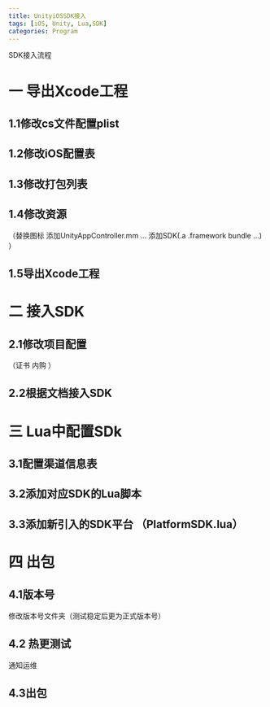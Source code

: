 ```yaml
---
title: UnityiOSSDK接入
tags: [iOS, Unity, Lua,SDK]
categories: Program
---
```

SDK接入流程

<!-- more -->

# 一 导出Xcode工程

## 1.1修改cs文件配置plist



## 1.2修改iOS配置表



## 1.3修改打包列表



## 1.4修改资源

（替换图标  添加UnityAppController.mm ... 添加SDK(.a .framework bundle ...) ）

## 1.5导出Xcode工程



# 二 接入SDK

## 2.1修改项目配置

（证书 内购 ）

## 2.2根据文档接入SDK





# 三 Lua中配置SDk

## 3.1配置渠道信息表



## 3.2添加对应SDK的Lua脚本



## 3.3添加新引入的SDK平台 （PlatformSDK.lua）



# 四 出包

## 4.1版本号

修改版本号文件夹（测试稳定后更为正式版本号）

## 4.2 热更测试

通知运维 

## 4.3出包